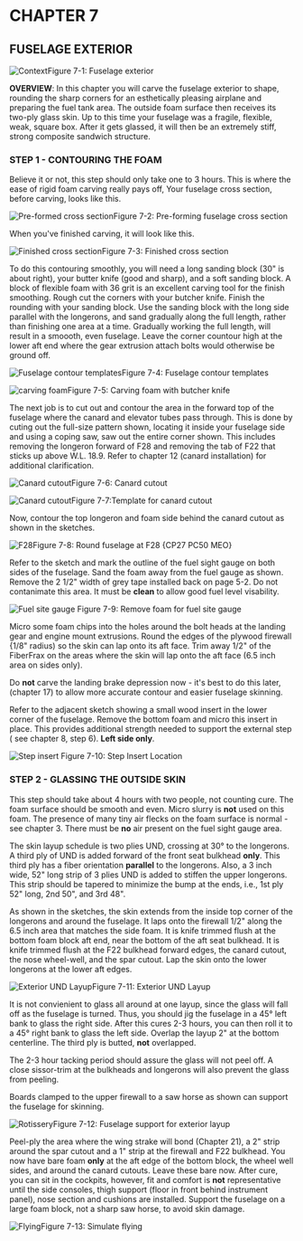 # CHAPTER 7 

## FUSELAGE EXTERIOR

![Context](../images/07/07_00.png)Figure 7-1: Fuselage exterior

**OVERVIEW**: In this chapter you will carve the fuselage exterior to shape, rounding the sharp corners for an esthetically pleasing airplane and preparing the fuel tank area. The outside foam surface then receives its two-ply glass skin. Up to this time your fuselage was a fra­gile, flexible, weak, square box. After it gets glassed, it will then be an extreme­ly stiff, strong composite sandwich struc­ture.

### STEP 1 - CONTOURING THE FOAM

Believe it or not, this step should only take one to 3 hours. This is where the ease of rigid foam carving really pays off, Your fuselage cross section, before carving, looks like this.

![Pre-formed cross section](../images/07/07_01.png)Figure 7-2: Pre-forming fuselage cross section

When you've finished carving, it will look like this.

![Finished cross section](../images/07/07_11.png)Figure 7-3: Finished cross section

To do this contouring smoothly, you will need a long sanding block (30" is about right), your butter knife (good and sharp), and a soft sanding block. A block of flexible foam with 36 grit is an excellent carving tool for the finish smoothing. Rough cut the corners with your butcher knife. Finish the rounding with your sanding block. Use the sanding block with the long side parallel with the longerons, and sand gradually along the full length, rather than finishing one area at a time. Gradually working the full length, will result in a smoooth, even fuselage. Leave the corner countour high at the lower aft end where the gear extrusion attach bolts would otherwise be ground off.

![Fuselage contour templates](../images/07/07_02.png)Figure 7-4: Fuselage contour templates

![carving foam](../images/07/07_03.png)Figure 7-5: Carving foam with butcher knife

The next job is to cut out and contour the area in the forward top of the fuse­lage where the canard and elevator tubes pass through. This is done by cuting out the full-size pattern shown, locating it inside your fuselage side and using a coping saw, saw out the entire corner shown. This includes removing the longeron forward of F28 and removing the tab of F22 that sticks up above W.L. 18.9. Refer to chapter 12 (canard installation) for additional clarification. 

![Canard cutout](../images/07/07_04.png)Figure 7-6: Canard cutout

![Canard cutout](../images/07/07_06.png)Figure 7-7:Template for canard cutout

Now, contour the top longeron and foam side behind the canard cutout as shown in the sketches.

![F28](../images/07/07_05.png)Figure 7-8: Round fuselage at F28 {CP27 PC50 MEO}

Refer to the sketch and mark the outline of the fuel sight gauge on both sides of the fuselage. Sand the foam away from the fuel gauge as shown. Remove the 2 1/2" width of grey tape installed back on page 5-2. Do not contanimate this area. It must be **clean** to allow good fuel level visability.

![Fuel site gauge](../images/07/07_07.png) Figure 7-9: Remove foam for fuel site gauge

Micro some foam chips into the holes around the bolt heads at the landing gear and engine mount extrusions. Round the edges of the plywood firewall {1/8" radius) so the skin can lap onto its aft face. Trim away 1/2" of the FiberFrax on the areas where the skin will lap onto the aft face (6.5 inch area on sides only).

Do **not** carve the landing brake depression now - it's best to do this later, (chapter 17) to allow more accurate contour and easier fuselage skinning.

Refer to the adjacent sketch showing a small wood insert in the lower corner of the fuselage. Remove the bottom foam and micro this insert in place. This provides additional strength needed to support the external step ( see chapter 8, step 6). **Left side only**.

![Step insert](../images/07/07_12.png) Figure 7-10: Step Insert Location

### STEP 2 - GLASSING THE OUTSIDE SKIN

This step should take about 4 hours with two people, not counting cure. The foam surface should be smooth and even. Micro slurry is **not** used on this foam. The presence of many tiny air flecks on the foam surface is normal - see chapter 3. There must be **no** air present on the fuel sight gauge area.

The skin layup schedule is two plies UND, crossing at 30° to the longerons. A third ply of UND is added forward of the front seat bulkhead **only**. This third ply has a fiber orientation **parallel** to the longerons. Also, a 3 inch wide, 52" long strip of 3 plies UND is added to stiffen the upper longerons. This strip should be tapered to minimize the bump at the ends, i.e., 1st ply 52" long, 2nd 50", and 3rd 48". 

As shown in the sketches, the skin extends from the inside top corner of the longerons and around the fuselage. It laps onto the firewall 1/2" along the 6.5 inch area that matches the side foam. It is knife trimmed flush at the bottom foam block aft end, near the bottom of the aft seat bulkhead. It is knife trimmed flush at the F22 bulkhead forward edges, the canard cutout, the nose wheel-well, and the spar cutout. Lap the skin onto the lower longerons at the lower aft edges.

![Exterior UND Layup](../images/07/07_08.png)Figure 7-11: Exterior UND Layup

It is not convienient to glass all around at one layup, since the glass will fall off as the fuselage is turned. Thus, you should jig the fuselage in a 45° left bank to glass the right side. After this cures 2-3 hours, you can then roll it to a 45° right bank to glass the left side. Overlap the layup 2" at the bottom centerline. The third ply is butted, **not** overlapped.

The 2-3 hour tacking period should assure the glass will not peel off. A close sissor-trim at the bulkheads and longerons will also prevent the glass from peeling.

Boards clamped to the upper firewall to a saw horse as shown can support the fuselage for skinning.

![Rotissery](../images/07/07_09.png)Figure 7-12: Fuselage support for exterior layup

Peel-ply the area where the wing strake will bond (Chapter 21), a 2" strip around the spar cutout and a 1" strip at the firewall and F22 bulkhead. You now have bare foam **only** at the aft edge of the bottom block, the wheel well sides, and around the canard cutouts. Leave these bare now. After cure, you can sit in the cockpits, however, fit and comfort is **not** representative until the side consoles, thigh support (floor in front behind instrument panel), nose section and cushions are installed. Support the fuselage on a large foam block, not a sharp saw horse, to avoid skin damage. 

![Flying](../images/07/07_10.png)Figure 7-13: Simulate flying